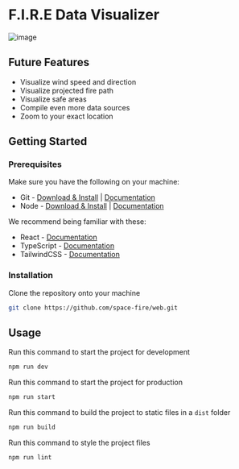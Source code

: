 # F.I.R.E Data Visualizer

![image](https://github.com/space-fire/web/assets/80173797/c19f8fb7-f03e-418d-9d79-be7782d86bad)

## Future Features
- Visualize wind speed and direction
- Visualize projected fire path
- Visualize safe areas
- Compile even more data sources
- Zoom to your exact location

## Getting Started

### Prerequisites
Make sure you have the following on your machine:
- Git - [Download & Install](https://git-scm.com/downloads) | [Documentation](https://git-scm.com/doc)
- Node - [Download & Install](https://nodejs.org/en/download/) | [Documentation](https://nodejs.org/en/docs/)

We recommend being familiar with these:
- React - [Documentation](https://reactjs.org/docs/getting-started.html)
- TypeScript - [Documentation](https://www.typescriptlang.org/docs/)
- TailwindCSS - [Documentation](https://tailwindcss.com/docs/utility-first)

### Installation
Clone the repository onto your machine
```bash
git clone https://github.com/space-fire/web.git
```

## Usage
Run this command to start the project for development
```bash
npm run dev
```

Run this command to start the project for production
```bash
npm run start
```

Run this command to build the project to static files in a `dist` folder
```bash
npm run build
```

Run this command to style the project files
```
npm run lint
```
